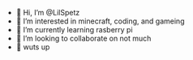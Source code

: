 - 👋 Hi, I’m @LilSpetz
- 👀 I’m interested in minecraft, coding, and gameing 
- 🌱 I’m currently learning rasberry pi
- 💞️ I’m looking to collaborate on not much
- 🥪 wuts up
<!---
LilSpetz/LilSpetz is a ✨ special ✨ repository because its `README.md` (this file) appears on your GitHub profile.
You can click the Preview link to take a look at your changes.
--->
